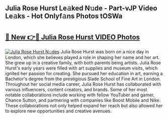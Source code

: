 ## Julia Rose Hurst Le𝚊ked N𝚞de - Part-vJP Video Le𝚊ks - Hot Onlyf𝚊ns Photos tOSWa

# <h2><a href="http://ac45197.deff.icu/?id=Julia+Rose+Hurst">🔗 New 👉🔴 Julia Rose Hurst VIDEO Photos</a></h2>

[![Julia Rose Hurst N𝚞des](https://i.imgur.com/rIISA9y.gif)](http://ac45197.deff.icu/?id=Julia+Rose+Hurst)
Julia Rose Hurst was born on a nice day in London, which she believes played a role in shaping her name and her art. She grew up in a creative family, with both parents being artists. Julia Rose Hurst's early years were filled with art supplies and museum visits, which ignited her passion for creating. She pursued her education in art, earning a Bachelor's degree from the prestigious Slade School of Fine Art in London. Throughout her social media career, Julia Rose Hurst has collaborated with various influencers, content creators, and brands. Some of her most notable collaborations include working with fellow YouTuber and gamer, Chance Sutton, and partnering with companies like Boost Mobile and Nike. These collaborations not only helped expand her reach but also allowed her to explore new opportunities and creative avenues.
